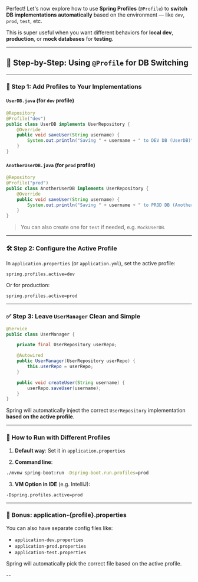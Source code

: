 Perfect! Let's now explore how to use **Spring Profiles** (`@Profile`) to **switch DB implementations automatically** based on the environment — like `dev`, `prod`, `test`, etc.

This is super useful when you want different behaviors for **local dev**, **production**, or **mock databases** for **testing**.

---

## 🧩 Step-by-Step: Using `@Profile` for DB Switching

---

### 🧱 Step 1: Add Profiles to Your Implementations

#### `UserDB.java` (for `dev` profile)
```java
@Repository
@Profile("dev")
public class UserDB implements UserRepository {
    @Override
    public void saveUser(String username) {
        System.out.println("Saving " + username + " to DEV DB (UserDB)");
    }
}
```

#### `AnotherUserDB.java` (for `prod` profile)
```java
@Repository
@Profile("prod")
public class AnotherUserDB implements UserRepository {
    @Override
    public void saveUser(String username) {
        System.out.println("Saving " + username + " to PROD DB (AnotherUserDB)");
    }
}
```

> You can also create one for `test` if needed, e.g. `MockUserDB`.

---

### 🛠️ Step 2: Configure the Active Profile

In `application.properties` (or `application.yml`), set the active profile:

```properties
spring.profiles.active=dev
```

Or for production:

```properties
spring.profiles.active=prod
```

---

### ✅ Step 3: Leave `UserManager` Clean and Simple

```java
@Service
public class UserManager {

    private final UserRepository userRepo;

    @Autowired
    public UserManager(UserRepository userRepo) {
        this.userRepo = userRepo;
    }

    public void createUser(String username) {
        userRepo.saveUser(username);
    }
}
```

Spring will automatically inject the correct `UserRepository` implementation **based on the active profile**.

---

### 🧪 How to Run with Different Profiles

1. **Default way**: Set it in `application.properties`

2. **Command line**:
```bash
./mvnw spring-boot:run -Dspring-boot.run.profiles=prod
```

3. **VM Option in IDE** (e.g. IntelliJ):
```
-Dspring.profiles.active=prod
```

---

### 🧠 Bonus: application-{profile}.properties

You can also have separate config files like:

- `application-dev.properties`
- `application-prod.properties`
- `application-test.properties`

Spring will automatically pick the correct file based on the active profile.

--
